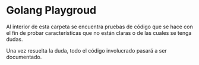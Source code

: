 Golang Playgroud
================

Al interior de esta carpeta se encuentra pruebas de código que se hace con el fin de probar
características que no están claras o de las cuales se tenga dudas.

Una vez resuelta la duda, todo el código involucrado pasará a ser documentado.
